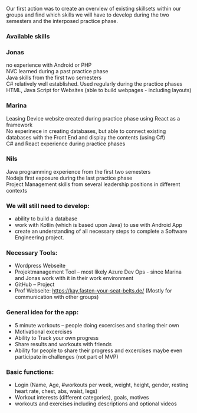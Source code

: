 Our first action was to create an overview of existing skillsets within our groups and find which skills we will have to develop during the two semesters and the interposed practice phase.

### Available skills  

### Jonas  
  no experience with Android or PHP  
  NVC learned during a past practice phase  
  Java skills from the first two semesters  
  C# relatively well established. Used regularly during the practice phases  
  HTML, Java Script for Websites (able to build webpages - including layouts)  
	
### Marina  
  Leasing Device website created during practice phase using React as a framework  
  No experinece in creating databases, but able to connect existing databases with the Front End and display the contents (using C#)  
  C# and React experience during practice phases  

### Nils  
  Java programming experience from the first two semesters  
  Nodejs first exposure during the last practice phase  
  Project Management skills from several leadership positions in different contexts  

### We will still need to develop:
 - ability to build a database
 - work with Kotlin (which is based upon Java) to use with Android App
 - create an understanding of all necessary steps to complete a Software Engineering project.

### Necessary Tools:
 - Wordpress Webseite
 - Projektmanagement Tool – most likely Azure Dev Ops - since Marina and Jonas work with it in their work environment
 - GitHub – Project
 - Prof Webseite: https://kay.fasten-your-seat-belts.de/  (Mostly for communication with other groups)

### General idea for the app:
 - 5 minute workouts – people doing excercises and sharing their own  
 - Motivational excercises  
 - Ability to Track your own progress  
 - Share results and workouts with friends  
 - Ability for people to share their progress and excercises maybe even participate in challenges (not part of MVP)  
  
### Basic functions:
 - Login (Name, Age, #workouts per week, weight, height, gender, resting heart rate, chest, abs, waist, legs) 
 - Workout interests (different categories), goals, motives  
 - workouts and exercises including descriptions and optional videos  

